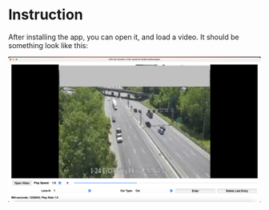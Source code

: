# Instruction

After installing the app, you can open it, and load a video. It should be something look like this:

![car-count-app](img/gui.png "A Screenshot of the application.")


